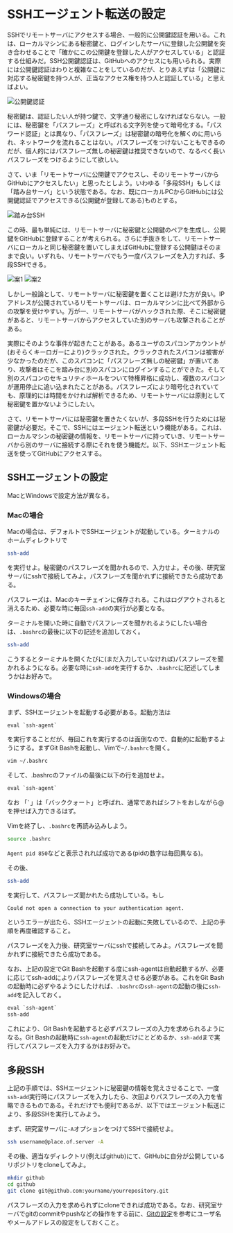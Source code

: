 # SSHエージェント転送の設定

SSHでリモートサーバにアクセスする場合、一般的に公開鍵認証を用いる。これは、ローカルマシンにある秘密鍵と、ログインしたサーバに登録した公開鍵を突き合わせることで「確かにこの公開鍵を登録した人がアクセスしている」と認証する仕組みだ。SSH公開鍵認証は、GitHubへのアクセスにも用いられる。実際には公開鍵認証はわりと複雑なことをしているのだが、とりあえずは「公開鍵に対応する秘密鍵を持つ人が、正当なアクセス権を持つ人と認証している」と思えばよい。

![公開鍵認証](fig/publickey.png)

秘密鍵は、認証したい人が持つ鍵で、文字通り秘密にしなければならない。一般には、秘密鍵を「パスフレーズ」と呼ばれる文字列を使って暗号化する。「パスワード認証」とは異なり、「パスフレーズ」は秘密鍵の暗号化を解くのに用いられ、ネットワークを流れることはない。パスフレーズをつけないこともできるのだが、個人的にはパスフレーズ無しの秘密鍵は推奨できないので、なるべく長いパスフレーズをつけるようにして欲しい。

さて、いま「リモートサーバに公開鍵でアクセスし、そのリモートサーバからGitHubにアクセスしたい」と思ったとしよう。いわゆる「多段SSH」もしくは「踏み台サーバ」という状態である。なお、既にローカルPCからGitHubには公開鍵認証でアクセスできる(公開鍵が登録してある)ものとする。

![踏み台SSH](fig/fumidai.png)

この時、最も単純には、リモートサーバに秘密鍵と公開鍵のペアを生成し、公開鍵をGitHubに登録することが考えられる。さらに手抜きをして、リモートサーバにローカルと同じ秘密鍵を置いてしまえばGitHubに登録する公開鍵はそのままで良い。いずれも、リモートサーバでもう一度パスフレーズを入力すれば、多段SSHできる。

![案1](fig/plan_1.png)
![案2](fig/plan_2.png)

しかし一般論として、リモートサーバに秘密鍵を置くことは避けた方が良い。IPアドレスが公開されているリモートサーバは、ローカルマシンに比べて外部からの攻撃を受けやすい。万が一、リモートサーバがハックされた際、そこに秘密鍵があると、リモートサーバからアクセスしていた別のサーバも攻撃されることがある。

実際にそのような事件が起きたことがある。あるユーザのスパコンアカウントが(おそらくキーロガーにより)クラックされた。クラックされたスパコンは被害が少なかったのだが、このスパコンに「パスフレーズ無しの秘密鍵」が置いてあり、攻撃者はそこを踏み台に別のスパコンにログインすることができた。そして別のスパコンのセキュリティホールをついて特権昇格に成功し、複数のスパコンが運用停止に追い込まれたことがある。パスフレーズにより暗号化されていても、原理的には時間をかければ解析できるため、リモートサーバには原則として秘密鍵を置かないようにしたい。

さて、リモートサーバには秘密鍵を置きたくないが、多段SSHを行うためには秘密鍵が必要だ。そこで、SSHにはエージェント転送という機能がある。これは、ローカルマシンの秘密鍵の情報を、リモートサーバに持っていき、リモートサーバから別のサーバに接続する際にそれを使う機能だ。以下、SSHエージェント転送を使ってGitHubにアクセスする。

## SSHエージェントの設定

MacとWindowsで設定方法が異なる。

### Macの場合

Macの場合は、デフォルトでSSHエージェントが起動している。ターミナルのホームディレクトリで

```sh
ssh-add
```

を実行せよ。秘密鍵のパスフレーズを聞かれるので、入力せよ。その後、研究室サーバにsshで接続してみよ。パスフレーズを聞かれずに接続できたら成功である。

パスフレーズは、Macのキーチェインに保存される。これはログアウトされると消えるため、必要な時に毎回`ssh-add`の実行が必要となる。

ターミナルを開いた時に自動でパスフレーズを聞かれるようにしたい場合は、`.bashrc`の最後に以下の記述を追加しておく。

```sh
ssh-add
```

こうするとターミナルを開くたびに(まだ入力していなければ)パスフレーズを聞かれるようになる。必要な時に`ssh-add`を実行するか、`.bashrc`に記述してしまうかはお好みで。

### Windowsの場合

まず、SSHエージェントを起動する必要がある。起動方法は

```ssh
eval `ssh-agent`
```

を実行することだが、毎回これを実行するのは面倒なので、自動的に起動するようにする。まずGit Bashを起動し、Vimで`~/.bashrc`を開く。

```sh
vim ~/.bashrc
```

そして、.bashrcのファイルの最後に以下の行を追加せよ。

```txt
eval `ssh-agent`
```

なお 「`` ` ``」は「バッククォート」と呼ばれ、通常であればシフトをおしながら@を押せば入力できるはず。

Vimを終了し、`.bashrc`を再読み込みしよう。

```sh
source .bashrc
```

`Agent pid 850`などと表示されれば成功である(pidの数字は毎回異なる)。

その後、

```sh
ssh-add
```

を実行して、パスフレーズ聞かれたら成功している。もし

```txt
Could not open a connection to your authentication agent.
```

というエラーが出たら、SSHエージェントの起動に失敗しているので、上記の手順を再度確認すること。

パスフレーズを入力後、研究室サーバにsshで接続してみよ。パスフレーズを聞かれずに接続できたら成功である。

なお、上記の設定でGit Bashを起動する度にssh-agentは自動起動するが、必要に応じてssh-addによりパスフレーズを覚えさせる必要がある。これをGit Bashの起動時に必ずやるようにしたければ、`.bashrc`の`ssh-agent`の起動の後に`ssh-add`を記入しておく。

```txt
eval `ssh-agent`
ssh-add
```

これにより、Git Bashを起動すると必ずパスフレーズの入力を求められるようになる。Git Bashの起動時に`ssh-agent`の起動だけにとどめるか、`ssh-add`まで実行してパスフレーズを入力するかはお好みで。

## 多段SSH

上記の手順では、SSHエージェントに秘密鍵の情報を覚えさせることで、一度`ssh-add`実行時にパスフレーズを入力したら、次回よりパスフレーズの入力を省略できるものである。それだけでも便利であるが、以下ではエージェント転送により、多段SSHを実行してみよう。

まず、研究室サーバに`-A`オプションをつけてSSHで接続せよ。

```sh
ssh username@place.of.server -A
```

その後、適当なディレクトリ(例えばgithub)にて、GitHubに自分が公開しているリポジトリをcloneしてみよ。

```sh
mkdir github
cd github
git clone git@github.com:yourname/yourrepository.git
```

パスフレーズの入力を求められずにcloneできれば成功である。なお、研究室サーバでgitのcommitやpushなどの操作をする前に、[Gitの設定](../git/README.md)を参考にユーザ名やメールアドレスの設定をしておくこと。
